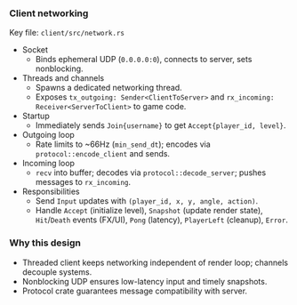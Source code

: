 ### Client networking

Key file: `client/src/network.rs`

- Socket
  - Binds ephemeral UDP (`0.0.0.0:0`), connects to server, sets nonblocking.
- Threads and channels
  - Spawns a dedicated networking thread.
  - Exposes `tx_outgoing: Sender<ClientToServer>` and `rx_incoming: Receiver<ServerToClient>` to game code.
- Startup
  - Immediately sends `Join{username}` to get `Accept{player_id, level}`.
- Outgoing loop
  - Rate limits to ~66Hz (`min_send_dt`); encodes via `protocol::encode_client` and sends.
- Incoming loop
  - `recv` into buffer; decodes via `protocol::decode_server`; pushes messages to `rx_incoming`.
- Responsibilities
  - Send `Input` updates with `(player_id, x, y, angle, action)`.
  - Handle `Accept` (initialize level), `Snapshot` (update render state), `Hit`/`Death` events (FX/UI), `Pong` (latency), `PlayerLeft` (cleanup), `Error`.

### Why this design

- Threaded client keeps networking independent of render loop; channels decouple systems.
- Nonblocking UDP ensures low-latency input and timely snapshots.
- Protocol crate guarantees message compatibility with server. 